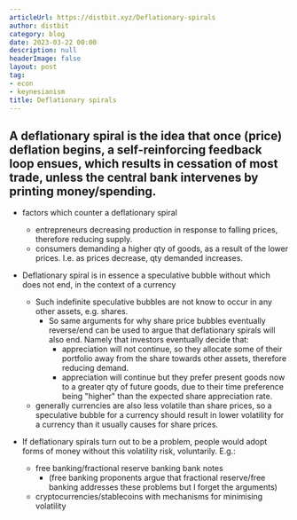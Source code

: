 ```yaml
---
articleUrl: https://distbit.xyz/Deflationary-spirals
author: distbit
category: blog
date: 2023-03-22 00:00
description: null
headerImage: false
layout: post
tag:
- econ
- keynesianism
title: Deflationary spirals
---
```


  

## A deflationary spiral is the idea that once (price) deflation begins, a self-reinforcing feedback loop ensues, which results in cessation of most trade, unless the central bank intervenes by printing money/spending.


- factors which counter a deflationary spiral
	- entrepreneurs decreasing production in response to falling prices, therefore reducing supply.  
	- consumers demanding a higher qty of goods, as a result of the lower prices. I.e. as prices decrease, qty demanded increases.

- Deflationary spiral is in essence a speculative bubble without which does not end, in the context of a currency
	- Such indefinite speculative bubbles are not know to occur in any other assets, e.g. shares.
		- So same arguments for why share price bubbles eventually reverse/end can be used to argue that deflationary spirals will also end. Namely that investors eventually decide that:
			- appreciation will not continue, so they allocate some of their portfolio away from the share towards other assets, therefore reducing demand.
			- appreciation will continue but they prefer present goods now to a greater qty of future goods, due to their time preference being "higher" than the expected share appreciation rate.
	- generally currencies are also less volatile than share prices, so a speculative bubble for a currency should result in lower volatility for a currency than it usually causes for share prices.

- If deflationary spirals turn out to be a problem, people would adopt forms of money without this volatility risk, voluntarily. E.g.: 
	- free banking/fractional reserve banking bank notes
		- (free banking proponents argue that fractional reserve/free banking addresses these problems but I forget the arguments)
	- cryptocurrencies/stablecoins with mechanisms for minimising volatility